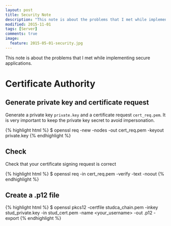 ```yaml
---
layout: post
title: Security Note
description: "This note is about the problems that I met while implementing secure applications."
modified: 2015-11-01
tags: [Server]
comments: true
image:
  feature: 2015-05-01-security.jpg
---
```


This note is about the problems that I met while implementing secure applications.

<div class="social-share" data-initialized="true">
    <a href="#" class="social-share-icon icon-weibo"></a>
    <a href="#" class="social-share-icon icon-qq"></a>
    <a href="#" class="social-share-icon icon-wechat"></a>
</div>
<link rel="stylesheet" href="https://resource.chun.no/sharejs/css/share.min.css">
<script src="https://resource.chun.no/sharejs/js/social-share.min.js"></script>

# Certificate Authority

## Generate private key and certificate request

Generate a private key `private.key` and a certificate request `cert_req.pem`. It is very important to keep the private key secret to avoid impersonation.

{% highlight html %}
$ openssl req -new -nodes -out cert_req.pem -keyout private.key
{% endhighlight %}

## Check

Check that your certificate signing request is correct

{% highlight html %}
$ openssl req -in cert_req.pem -verify -text -noout
{% endhighlight %}

## Create a .p12 file


{% highlight html %}
$ openssl pkcs12 -certfile studca_chain.pem -inkey stud_private.key -in stud_cert.pem -name <your_username> -out <filename>.p12 -export
{% endhighlight %}